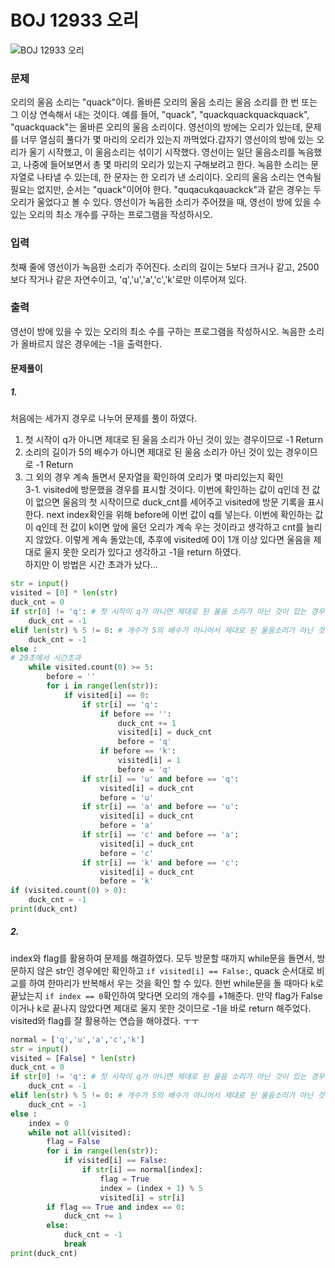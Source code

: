 # BOJ 12933 오리
![BOJ 12933 오리](https://www.acmicpc.net/problem/12933)

### 문제
오리의 울음 소리는 "quack"이다. 올바른 오리의 울음 소리는 울음 소리를 한 번 또는 그 이상 연속해서 내는 것이다. 
예를 들어, "quack", "quackquackquackquack", "quackquack"는 올바른 오리의 울음 소리이다.
영선이의 방에는 오리가 있는데, 문제를 너무 열심히 풀다가 몇 마리의 오리가 있는지 까먹었다.갑자기 영선이의 방에 있는 오리가 울기 시작했고, 이 울음소리는 섞이기 시작했다. 영선이는 일단 울음소리를 녹음했고, 나중에 들어보면서 총 몇 마리의 오리가 있는지 구해보려고 한다.
녹음한 소리는 문자열로 나타낼 수 있는데, 한 문자는 한 오리가 낸 소리이다. 오리의 울음 소리는 연속될 필요는 없지만, 순서는 "quack"이어야 한다. "quqacukqauackck"과 같은 경우는 두 오리가 울었다고 볼 수 있다.
영선이가 녹음한 소리가 주어졌을 때, 영선이 방에 있을 수 있는 오리의 최소 개수를 구하는 프로그램을 작성하시오.

### 입력
첫째 줄에 영선이가 녹음한 소리가 주어진다. 소리의 길이는 5보다 크거나 같고, 2500보다 작거나 같은 자연수이고, 'q','u','a','c','k'로만 이루어져 있다.

### 출력
영선이 방에 있을 수 있는 오리의 최소 수를 구하는 프로그램을 작성하시오. 녹음한 소리가 올바르지 않은 경우에는 -1을 출력한다.
#### 문제풀이
##### 1. 
처음에는 세가지 경우로 나누어 문제를 풀이 하였다.  
1. 첫 시작이 q가 아니면 제대로 된 울음 소리가 아닌 것이 있는 경우이므로 -1 Return   
2. 소리의 길이가 5의 배수가 아니면 제대로 된 울음 소리가 아닌 것이 있는 경우이므로 -1 Return  
3. 그 외의 경우 계속 돌면서 문자열을 확인하여 오리가 몇 마리있는지 확인  
3-1. visited에 방문했을 경우를 표시할 것이다. 이번에 확인하는 값이 q인데 전 값이 없으면 울음의 첫 시작이므로 duck_cnt를 세어주고 visited에 방문 기록을 표시한다. next index확인을 위해 before에 이번 값이 q를 넣는다. 이번에 확인하는 값이 q인데 전 값이 k이면 앞에 울던 오리가 계속 우는 것이라고 생각하고 cnt를 늘리지 않았다. 
이렇게 계속 돌았는데, 추후에 visited에 0이 1개 이상 있다면 울음을 제대로 울지 못한 오리가 있다고 생각하고 -1을 return 하였다.   
하지만 이 방법은 시간 초과가 났다... 
```python
str = input()
visited = [0] * len(str)
duck_cnt = 0
if str[0] != 'q': # 첫 시작이 q가 아니면 제대로 된 울음 소리가 아닌 것이 있는 경우임
    duck_cnt = -1
elif len(str) % 5 != 0: # 개수가 5의 배수가 아니어서 제대로 된 울음소리가 아닌 것이 있는 경우임
    duck_cnt = -1
else :
# 29초에서 시간초과
    while visited.count(0) >= 5:
        before = ''
        for i in range(len(str)):
            if visited[i] == 0:
                if str[i] == 'q':
                    if before == '':
                        duck_cnt += 1
                        visited[i] = duck_cnt
                        before = 'q'
                    if before == 'k':
                        visited[i] = 1
                        before = 'q'
                if str[i] == 'u' and before == 'q':
                    visited[i] = duck_cnt
                    before = 'u'
                if str[i] == 'a' and before == 'u':
                    visited[i] = duck_cnt
                    before = 'a'
                if str[i] == 'c' and before == 'a':
                    visited[i] = duck_cnt
                    before = 'c'
                if str[i] == 'k' and before == 'c':
                    visited[i] = duck_cnt
                    before = 'k'
if (visited.count(0) > 0):
    duck_cnt = -1
print(duck_cnt)
```
##### 2.  
index와 flag를 활용하여 문제를 해결하였다. 모두 방문할 때까지 while문을 돌면서, 방문하지 않은 str인 경우에만 확인하고 `if visited[i] == False:`, quack 순서대로 비교를 하여 한마리가 반복해서 우는 것을 확인 할 수 있다. 한번 while문을 돌 때마다 k로 끝났는지 `if index == 0`확인하여 맞다면 오리의 개수를 +1해준다. 만약 flag가 False이거나 k로 끝나지 않았다면 제대로 울지 못한 것이므로 -1을 바로 return 해주었다. visited와 flag를 잘 활용하는 연습을 해야겠다. ㅜㅜ
```python
normal = ['q','u','a','c','k']
str = input()
visited = [False] * len(str)
duck_cnt = 0
if str[0] != 'q': # 첫 시작이 q가 아니면 제대로 된 울음 소리가 아닌 것이 있는 경우임
    duck_cnt = -1
elif len(str) % 5 != 0: # 개수가 5의 배수가 아니어서 제대로 된 울음소리가 아닌 것이 있는 경우임
    duck_cnt = -1
else :
    index = 0
    while not all(visited):
        flag = False
        for i in range(len(str)):
            if visited[i] == False:
                if str[i] == normal[index]:
                    flag = True
                    index = (index + 1) % 5
                    visited[i] = str[i]
        if flag == True and index == 0:
            duck_cnt += 1
        else: 
            duck_cnt = -1
            break
print(duck_cnt)

```